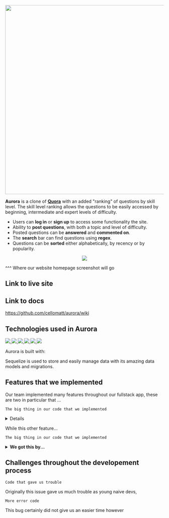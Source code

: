 <p align="center">
<img src="https://user-images.githubusercontent.com/70561117/103392693-04dc4a00-4ad4-11eb-9bbb-9d213c1607ad.png" width="600">
</p>

**Aurora** is a clone of **[Quora](https://www.quora.com/)** with an added "ranking" of questions by skill level.
The skill level ranking allows the questions to be easily accessed by beginning, 
intermediate and expert levels of difficulty. 

* Users can **log in** or **sign up** to access some functionality the site.
* Ability to **post questions**, with both a topic and level of difficulty.
* Posted questions can be **answered** and **commented on**.
* The **search** bar can find questions using **regex**.  
* Questions can be **sorted** either alphabetically, by recency or
  by popularity.

<p align="center">
<img src="https://lh3.googleusercontent.com/I527gBMsmemfRlHukIEdDbQjnkdxjfP8uPyRc9U0e0roZhVLcYy3IAefLvqth-QnnN79nh80MlJ2gsxZP3C4U2uV9A=w640-h400-e365-rj-sc0x00ffffff">
</p>
^^^ Where our website homepage screenshot will go 

## Link to live site


## Link to docs
https://github.com/cellomatt/aurora/wiki


## Technologies used in Aurora
<p align="left">
<a href="https://sequelize.org/">
<img src="https://img.shields.io/badge/Sequelize-v6.3.5-blue">
<a/>

<a href="https://expressjs.com/">
<img src="https://img.shields.io/badge/Express-v4.17.1-blue">
<a/>
  
<a href="https://www.npmjs.com/package/validator">
<img src="https://img.shields.io/badge/Validator-v13.5.2-blue">
<a/>
  
<a href="https://pugjs.org/api/getting-started.html">
<img src="https://img.shields.io/badge/Pug-v3-blue">
<a/>
  
<a href="https://nodejs.org/en/">  
<img src="https://img.shields.io/badge/Node-v14.15.3-blue">
<a/>

<a href="https://www.heroku.com/">
<img src="https://img.shields.io/badge/Heroku-hosting-blue">
<a/>
</p>



Aurora is built with:

Sequelize is used to store and easily manage data with its amazing 
data models and migrations.

## Features that we implemented
Our team implemented many features throughout our fullstack app, these
are two in particular that ...
```
The big thing in our code that we implemented
```
<details><summary><b>How it was done</b></summary>

1. We started by:

    ```sh
    this can be our sample code
    ```


</details>

While this other feature...

```
The big thing in our code that we implemented
```
<details><summary><b>We got this by...</b></summary>

1. We started by:

    ```sh
    this can be our sample code
    ```


</details>

## Challenges throughout the developement process
```
Code that gave us trouble
```
Originally this issue gave us much trouble as young naive devs, 


```
More error code
```
This bug certainly did not give us an easier time however 



